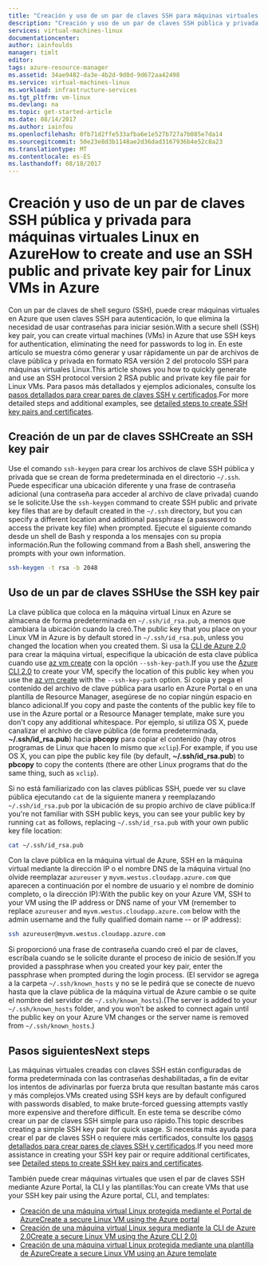 ```yaml
---
title: "Creación y uso de un par de claves SSH para máquinas virtuales Linux en Azure | Microsoft Docs"
description: "Creación y uso de un par de claves SSH pública y privada para máquinas virtuales Linux en Azure para mejorar la seguridad del proceso de autenticación."
services: virtual-machines-linux
documentationcenter: 
author: iainfoulds
manager: timlt
editor: 
tags: azure-resource-manager
ms.assetid: 34ae9482-da3e-4b2d-9d0d-9d672aa42498
ms.service: virtual-machines-linux
ms.workload: infrastructure-services
ms.tgt_pltfrm: vm-linux
ms.devlang: na
ms.topic: get-started-article
ms.date: 08/14/2017
ms.author: iainfou
ms.openlocfilehash: 0fb71d2ffe533afba6e1e527b727a7b085e7da14
ms.sourcegitcommit: 50e23e8d3b1148ae2d36dad3167936b4e52c8a23
ms.translationtype: MT
ms.contentlocale: es-ES
ms.lasthandoff: 08/18/2017
---
```

# <a name="how-to-create-and-use-an-ssh-public-and-private-key-pair-for-linux-vms-in-azure"></a><span data-ttu-id="abd15-103">Creación y uso de un par de claves SSH pública y privada para máquinas virtuales Linux en Azure</span><span class="sxs-lookup"><span data-stu-id="abd15-103">How to create and use an SSH public and private key pair for Linux VMs in Azure</span></span>
<span data-ttu-id="abd15-104">Con un par de claves de shell seguro (SSH), puede crear máquinas virtuales en Azure que usen claves SSH para autenticación, lo que elimina la necesidad de usar contraseñas para iniciar sesión.</span><span class="sxs-lookup"><span data-stu-id="abd15-104">With a secure shell (SSH) key pair, you can create virtual machines (VMs) in Azure that use SSH keys for authentication, eliminating the need for passwords to log in.</span></span> <span data-ttu-id="abd15-105">En este artículo se muestra cómo generar y usar rápidamente un par de archivos de clave pública y privada en formato RSA versión 2 del protocolo SSH para máquinas virtuales Linux.</span><span class="sxs-lookup"><span data-stu-id="abd15-105">This article shows you how to quickly generate and use an SSH protocol version 2 RSA public and private key file pair for Linux VMs.</span></span> <span data-ttu-id="abd15-106">Para pasos más detallados y ejemplos adicionales, consulte los [pasos detallados para crear pares de claves SSH y certificados](create-ssh-keys-detailed.md).</span><span class="sxs-lookup"><span data-stu-id="abd15-106">For more detailed steps and additional examples, see [detailed steps to create SSH key pairs and certificates](create-ssh-keys-detailed.md).</span></span>

## <a name="create-an-ssh-key-pair"></a><span data-ttu-id="abd15-107">Creación de un par de claves SSH</span><span class="sxs-lookup"><span data-stu-id="abd15-107">Create an SSH key pair</span></span>
<span data-ttu-id="abd15-108">Use el comando `ssh-keygen` para crear los archivos de clave SSH pública y privada que se crean de forma predeterminada en el directorio `~/.ssh`. Puede especificar una ubicación diferente y una frase de contraseña adicional (una contraseña para acceder al archivo de clave privada) cuando se le solicite.</span><span class="sxs-lookup"><span data-stu-id="abd15-108">Use the `ssh-keygen` command to create SSH public and private key files that are by default created in the `~/.ssh` directory, but you can specify a different location and additional passphrase (a password to access the private key file) when prompted.</span></span> <span data-ttu-id="abd15-109">Ejecute el siguiente comando desde un shell de Bash y responda a los mensajes con su propia información.</span><span class="sxs-lookup"><span data-stu-id="abd15-109">Run the following command from a Bash shell, answering the prompts with your own information.</span></span>

```bash
ssh-keygen -t rsa -b 2048
```

## <a name="use-the-ssh-key-pair"></a><span data-ttu-id="abd15-110">Uso de un par de claves SSH</span><span class="sxs-lookup"><span data-stu-id="abd15-110">Use the SSH key pair</span></span>
<span data-ttu-id="abd15-111">La clave pública que coloca en la máquina virtual Linux en Azure se almacena de forma predeterminada en `~/.ssh/id_rsa.pub`, a menos que cambiara la ubicación cuando la creó.</span><span class="sxs-lookup"><span data-stu-id="abd15-111">The public key that you place on your Linux VM in Azure is by default stored in `~/.ssh/id_rsa.pub`, unless you changed the location when you created them.</span></span> <span data-ttu-id="abd15-112">Si usa la [CLI de Azure 2.0](/cli/azure) para crear la máquina virtual, especifique la ubicación de esta clave pública cuando use [az vm create](/cli/azure/vm#create) con la opción `--ssh-key-path`.</span><span class="sxs-lookup"><span data-stu-id="abd15-112">If you use the [Azure CLI 2.0](/cli/azure) to create your VM, specify the location of this public key when you use the [az vm create](/cli/azure/vm#create) with the `--ssh-key-path` option.</span></span> <span data-ttu-id="abd15-113">Si copia y pega el contenido del archivo de clave pública para usarlo en Azure Portal o en una plantilla de Resource Manager, asegúrese de no copiar ningún espacio en blanco adicional.</span><span class="sxs-lookup"><span data-stu-id="abd15-113">If you copy and paste the contents of the public key file to use in the Azure portal or a Resource Manager template, make sure you don't copy any additional whitespace.</span></span> <span data-ttu-id="abd15-114">Por ejemplo, si utiliza OS X, puede canalizar el archivo de clave pública (de forma predeterminada, **~/.ssh/id_rsa.pub**) hacia **pbcopy** para copiar el contenido (hay otros programas de Linux que hacen lo mismo que `xclip`).</span><span class="sxs-lookup"><span data-stu-id="abd15-114">For example, if you use OS X, you can pipe the public key file (by default, **~/.ssh/id_rsa.pub**) to **pbcopy** to copy the contents (there are other Linux programs that do the same thing, such as `xclip`).</span></span>

<span data-ttu-id="abd15-115">Si no está familiarizado con las claves públicas SSH, puede ver su clave pública ejecutando `cat` de la siguiente manera y reemplazando `~/.ssh/id_rsa.pub` por la ubicación de su propio archivo de clave pública:</span><span class="sxs-lookup"><span data-stu-id="abd15-115">If you're not familiar with SSH public keys, you can see your public key by running `cat` as follows, replacing `~/.ssh/id_rsa.pub` with your own public key file location:</span></span>

```bash
cat ~/.ssh/id_rsa.pub
```

<span data-ttu-id="abd15-116">Con la clave pública en la máquina virtual de Azure, SSH en la máquina virtual mediante la dirección IP o el nombre DNS de la máquina virtual (no olvide reemplazar `azureuser` y `myvm.westus.cloudapp.azure.com` que aparecen a continuación por el nombre de usuario y el nombre de dominio completo, o la dirección IP):</span><span class="sxs-lookup"><span data-stu-id="abd15-116">With the public key on your Azure VM, SSH to your VM using the IP address or DNS name of your VM (remember to replace `azureuser` and `myvm.westus.cloudapp.azure.com` below with the admin username and the fully qualified domain name -- or IP address):</span></span>

```bash
ssh azureuser@myvm.westus.cloudapp.azure.com
```

<span data-ttu-id="abd15-117">Si proporcionó una frase de contraseña cuando creó el par de claves, escríbala cuando se le solicite durante el proceso de inicio de sesión.</span><span class="sxs-lookup"><span data-stu-id="abd15-117">If you provided a passphrase when you created your key pair, enter the passphrase when prompted during the login process.</span></span> <span data-ttu-id="abd15-118">(El servidor se agrega a la carpeta `~/.ssh/known_hosts` y no se le pedirá que se conecte de nuevo hasta que la clave pública de la máquina virtual de Azure cambie o se quite el nombre del servidor de `~/.ssh/known_hosts`).</span><span class="sxs-lookup"><span data-stu-id="abd15-118">(The server is added to your `~/.ssh/known_hosts` folder, and you won't be asked to connect again until the public key on your Azure VM changes or the server name is removed from `~/.ssh/known_hosts`.)</span></span>

## <a name="next-steps"></a><span data-ttu-id="abd15-119">Pasos siguientes</span><span class="sxs-lookup"><span data-stu-id="abd15-119">Next steps</span></span>

<span data-ttu-id="abd15-120">Las máquinas virtuales creadas con claves SSH están configuradas de forma predeterminada con las contraseñas deshabilitadas, a fin de evitar los intentos de adivinarlas por fuerza bruta que resultan bastante más caros y más complejos.</span><span class="sxs-lookup"><span data-stu-id="abd15-120">VMs created using SSH keys are by default configured with passwords disabled, to make brute-forced guessing attempts vastly more expensive and therefore difficult.</span></span> <span data-ttu-id="abd15-121">En este tema se describe cómo crear un par de claves SSH simple para uso rápido.</span><span class="sxs-lookup"><span data-stu-id="abd15-121">This topic describes creating a simple SSH key pair for quick usage.</span></span> <span data-ttu-id="abd15-122">Si necesita más ayuda para crear el par de claves SSH o requiere más certificados, consulte los [pasos detallados para crear pares de claves SSH y certificados](create-ssh-keys-detailed.md).</span><span class="sxs-lookup"><span data-stu-id="abd15-122">If you need more assistance in creating your SSH key pair or require additional certificates, see [Detailed steps to create SSH key pairs and certificates](create-ssh-keys-detailed.md).</span></span>

<span data-ttu-id="abd15-123">También puede crear máquinas virtuales que usen el par de claves SSH mediante Azure Portal, la CLI y las plantillas:</span><span class="sxs-lookup"><span data-stu-id="abd15-123">You can create VMs that use your SSH key pair using the Azure portal, CLI, and templates:</span></span>

* [<span data-ttu-id="abd15-124">Creación de una máquina virtual Linux protegida mediante el Portal de Azure</span><span class="sxs-lookup"><span data-stu-id="abd15-124">Create a secure Linux VM using the Azure portal</span></span>](quick-create-portal.md?toc=%2fazure%2fvirtual-machines%2flinux%2ftoc.json)
* [<span data-ttu-id="abd15-125">Creación de una máquina virtual Linux segura mediante la CLI de Azure 2.0</span><span class="sxs-lookup"><span data-stu-id="abd15-125">Create a secure Linux VM using the Azure CLI 2.0)</span></span>](quick-create-cli.md?toc=%2fazure%2fvirtual-machines%2flinux%2ftoc.json)
* [<span data-ttu-id="abd15-126">Creación de una máquina virtual Linux protegida mediante una plantilla de Azure</span><span class="sxs-lookup"><span data-stu-id="abd15-126">Create a secure Linux VM using an Azure template</span></span>](create-ssh-secured-vm-from-template.md?toc=%2fazure%2fvirtual-machines%2flinux%2ftoc.json)
